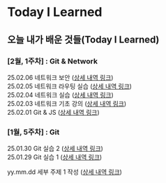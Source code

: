 # Today I Learned

## 오늘 내가 배운 것들(Today I Learned)

### [2월, 1주차] : Git & Network
25.02.06 네트워크 보안 ([상세 내역 링크](https://github.com/100-hours-a-week/eric.hwang-til/blob/main/Feb/2025-02-06.md)) \
25.02.05 네트워크 라우팅 실습 ([상세 내역 링크](https://github.com/100-hours-a-week/eric.hwang-til/blob/main/Feb/2025-02-05.md)) \
25.02.04 네트워크 실습  ([상세 내역 링크](https://github.com/100-hours-a-week/eric.hwang-til/blob/main/Feb/2025-02-04.md)) \
25.02.03 네트워크 기초 강의  ([상세 내역 링크](https://github.com/100-hours-a-week/eric.hwang-til/blob/main/Feb/2025-02-03.md))\
25.02.01 Git & JS  ([상세 내역 링크](https://github.com/100-hours-a-week/eric.hwang-til/blob/main/Feb/2025-02-01.md))
### [1월, 5주차] : Git
25.01.30 Git 실습 2 ([상세 내역 링크](https://github.com/100-hours-a-week/eric.hwang-til/blob/main/Jan/2025-01-30.md)) \
25.01.29 Git 실습 1 ([상세 내역 링크](https://github.com/100-hours-a-week/eric.hwang-til/blob/main/Jan/2025-01-29.md))

yy.mm.dd 세부 주제 1 작성 ([상세 내역 링크](https://github.com/kakao-cloud-edu-5/til-template/blob/main/Jan/yyyy-mm-dd))
